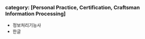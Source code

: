 ﻿---
layout: default
category: [Personal Practice, Certification, Craftsman Information Processing]
---
### category: [Personal Practice, Certification, Craftsman Information Processing]
* 정보처리기능사
* 한글